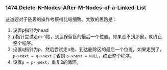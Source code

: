 ### 1474.Delete-N-Nodes-After-M-Nodes-of-a-Linked-List

这道题对于链表的操作考察得比较细致。大致的思路是：
1. 设置p指针为head
2. p指针尝试走m-1格，到达保留区的最后一个位置。如果走不到那里，就终止整个程序。
3. 设置q指针为p，然后尝试走n格，到达删除区的最后一个位置。如果走到了，```p->next = q->next```；否则 ```p->next = NULL```，终止整个程序。
4. 设置```p = p->next```，重复2的循环。

